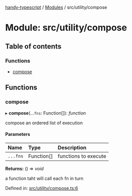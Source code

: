 [handy-typescript](../README.md) / [Modules](../modules.md) / src/utility/compose

# Module: src/utility/compose

## Table of contents

### Functions

- [compose](src_utility_compose.md#compose)

## Functions

### compose

▸ **compose**(...`fns`: Function[]): *function*

compose an ordered list of execution

#### Parameters

| Name | Type | Description |
| :------ | :------ | :------ |
| `...fns` | Function[] | functions to execute |

**Returns:** () => *void*

a function taht will call each fn in turn

Defined in: [src/utility/compose.ts:6](https://github.com/robbiemu/handy-typescript/blob/fb19fe7/src/utility/compose.ts#L6)
